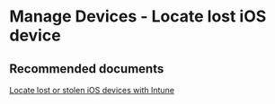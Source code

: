 <properties
	pageTitle="Manage Devices - Locate lost iOS device"
	description="Manage Devices - Locate lost iOS device"
	service="microsoft.intune"
	resource="intune"
	authors="mackie1604"
	displayOrder=""
	selfHelpType="generic"
	supportTopicIds="32599647"
	resourceTags=""
	productPesIds="15584"
	cloudEnvironments="public"
/>

# Manage Devices - Locate lost iOS device

## **Recommended documents**

[Locate lost or stolen iOS devices with Intune](https://docs.microsoft.com/intune/device-locate)<br>
